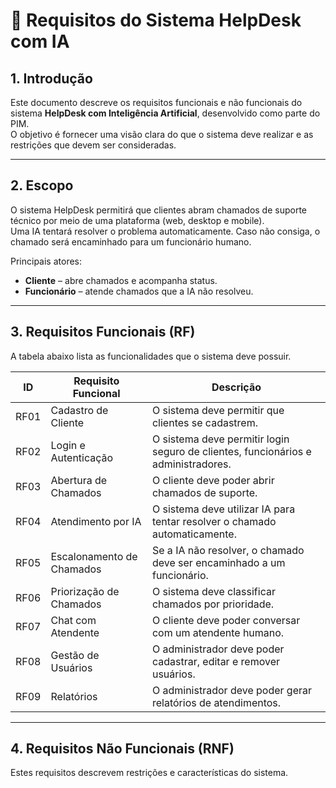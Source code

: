 # 📌 Requisitos do Sistema HelpDesk com IA

## 1. Introdução
Este documento descreve os requisitos funcionais e não funcionais do sistema **HelpDesk com Inteligência Artificial**, desenvolvido como parte do PIM.  
O objetivo é fornecer uma visão clara do que o sistema deve realizar e as restrições que devem ser consideradas.

---

## 2. Escopo
O sistema HelpDesk permitirá que clientes abram chamados de suporte técnico por meio de uma plataforma (web, desktop e mobile).  
Uma IA tentará resolver o problema automaticamente. Caso não consiga, o chamado será encaminhado para um funcionário humano.  

Principais atores:
- **Cliente** – abre chamados e acompanha status.  
- **Funcionário** – atende chamados que a IA não resolveu.    

---

## 3. Requisitos Funcionais (RF)
A tabela abaixo lista as funcionalidades que o sistema deve possuir.

| ID   | Requisito Funcional | Descrição |
|------|---------------------|-----------|
| RF01 | Cadastro de Cliente | O sistema deve permitir que clientes se cadastrem. |
| RF02 | Login e Autenticação | O sistema deve permitir login seguro de clientes, funcionários e administradores. |
| RF03 | Abertura de Chamados | O cliente deve poder abrir chamados de suporte. |
| RF04 | Atendimento por IA | O sistema deve utilizar IA para tentar resolver o chamado automaticamente. |
| RF05 | Escalonamento de Chamados | Se a IA não resolver, o chamado deve ser encaminhado a um funcionário. |
| RF06 | Priorização de Chamados | O sistema deve classificar chamados por prioridade. |
| RF07 | Chat com Atendente | O cliente deve poder conversar com um atendente humano. |
| RF08 | Gestão de Usuários | O administrador deve poder cadastrar, editar e remover usuários. |
| RF09 | Relatórios | O administrador deve poder gerar relatórios de atendimentos. |

---

## 4. Requisitos Não Funcionais (RNF)
Estes requisitos descrevem restrições e características do sistema.
